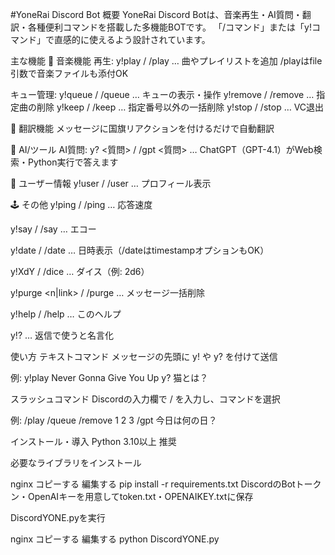 #YoneRai Discord Bot
概要
YoneRai Discord Botは、音楽再生・AI質問・翻訳・各種便利コマンドを搭載した多機能BOTです。
「/コマンド」または「y!コマンド」で直感的に使えるよう設計されています。

主な機能
🎵 音楽機能
再生:
y!play / /play … 曲やプレイリストを追加
/playはfile引数で音楽ファイルも添付OK

キュー管理:
y!queue / /queue … キューの表示・操作
y!remove / /remove … 指定曲の削除
y!keep / /keep … 指定番号以外の一括削除
y!stop / /stop … VC退出

💬 翻訳機能
メッセージに国旗リアクションを付けるだけで自動翻訳

🤖 AI/ツール
AI質問:
y? <質問> / /gpt <質問> … ChatGPT（GPT-4.1）がWeb検索・Python実行で答えます

🧑 ユーザー情報
y!user <id> / /user <id> … プロフィール表示

🕹️ その他
y!ping / /ping … 応答速度

y!say <text> / /say … エコー

y!date / /date … 日時表示（/dateはtimestampオプションもOK）

y!XdY / /dice … ダイス（例: 2d6）

y!purge <n|link> / /purge … メッセージ一括削除

y!help / /help … このヘルプ

y!? … 返信で使うと名言化

使い方
テキストコマンド
メッセージの先頭に y! や y? を付けて送信

例:
y!play Never Gonna Give You Up
y? 猫とは？

スラッシュコマンド
Discordの入力欄で / を入力し、コマンドを選択

例:
/play
/queue
/remove 1 2 3
/gpt 今日は何の日？

インストール・導入
Python 3.10以上 推奨

必要なライブラリをインストール

nginx
コピーする
編集する
pip install -r requirements.txt
DiscordのBotトークン・OpenAIキーを用意してtoken.txt・OPENAIKEY.txtに保存

DiscordYONE.pyを実行

nginx
コピーする
編集する
python DiscordYONE.py
